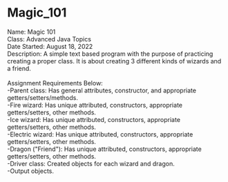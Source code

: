 # Magic_101
Name: Magic 101\
Class: Advanced Java Topics\
Date Started: August 18, 2022\
Description: A simple text based program with the purpose of practicing creating a proper class. It is about creating 3 different kinds of wizards and a friend.\
\
Assignment Requirements Below:\
-Parent class: Has general attributes, constructor, and appropriate getters/setters/methods.\
-Fire wizard: Has unique attributed, constructors, appropriate getters/setters, other methods.\
-Ice wizard: Has unique attributed, constructors, appropriate getters/setters, other methods.\
-Electric wizard: Has unique attributed, constructors, appropriate getters/setters, other methods.\
-Dragon ("Friend"): Has unique attributed, constructors, appropriate getters/setters, other methods.\
-Driver class: Created objects for each wizard and dragon.\
-Output objects.
